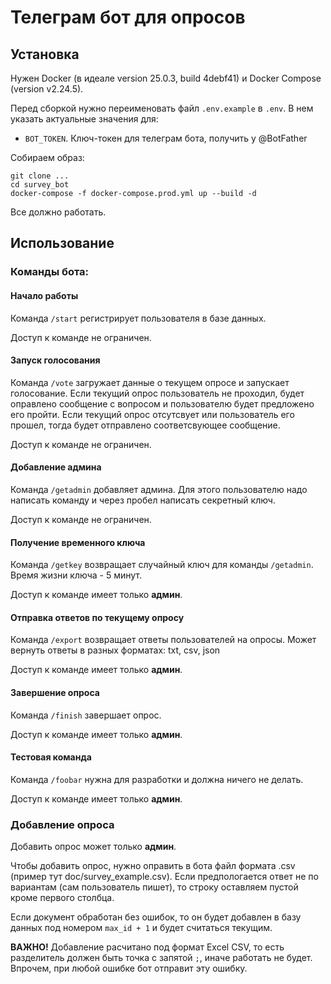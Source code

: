 # Телеграм бот для опросов

## Установка
Нужен Docker (в идеале version 25.0.3, build 4debf41) и Docker Compose (version v2.24.5).

Перед сборкой нужно переименовать файл `.env.example` в `.env`.
В нем указать актуальные значения для:
- `BOT_TOKEN`. Ключ-токен для телеграм бота, получить у @BotFather

Собираем образ:
```shell
git clone ...
cd survey_bot
docker-compose -f docker-compose.prod.yml up --build -d
```

Все должно работать.

## Использование

### Команды бота:

#### Начало работы

Команда `/start` регистрирует пользователя в базе данных.

Доступ к команде не ограничен.

#### Запуск голосования

Команда `/vote` загружает данные о текущем опросе и запускает голосование.
Если текущий опрос пользователь не проходил, будет оправлено сообщение с вопросом и пользователю будет предложено его пройти.
Если текущий опрос отсутсвует или пользователь его прошел, тогда будет отправлено соответсвующее сообщение.

Доступ к команде не ограничен.

#### Добавление админа

Команда `/getadmin` добавляет админа. Для этого пользователю надо написать команду и через пробел написать секретный ключ.

Доступ к команде не ограничен.

#### Получение временного ключа

Команда `/getkey` возвращает случайный ключ для команды `/getadmin`. Время жизни ключа - 5 минут.

Доступ к команде имеет только **админ**.

#### Отправка ответов по текущему опросу

Команда `/export` возвращает ответы пользователей на опросы. 
Может вернуть ответы в разных форматах: txt, csv, json

Доступ к команде имеет только **админ**.

#### Завершение опроса

Команда `/finish` завершает опрос.

Доступ к команде имеет только **админ**.

#### Тестовая команда

Команда `/foobar` нужна для разработки и должна ничего не делать.

Доступ к команде имеет только **админ**.

### Добавление опроса

Добавить опрос может только **админ**.

Чтобы добавить опрос, нужно оправить в бота файл формата .csv (пример тут doc/survey_example.csv).
Если предпологается ответ не по вариантам (сам пользователь пишет), то строку оставляем пустой кроме первого столбца.

Если документ обработан без ошибок, то он будет добавлен в базу данных под номером `max_id + 1` и будет считаться текущим.

**ВАЖНО!** Добавление расчитано под формат Excel CSV, то есть разделитель должен быть точка с запятой `;`, иначе работать не будет.
Впрочем, при любой ошибке бот отправит эту ошибку.



